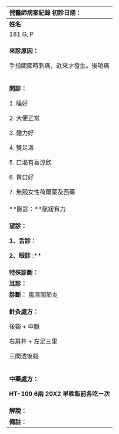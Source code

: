 ﻿|**倪醫師病案紀錄**     初診日期：|
| :- |
|**姓名**|**性別：**|**年齡及體型**|**來診日期：**|
|181 G, P|女|56歲|2008/05/27|
|<p>**來診原因：**</p><p>手指關節時刺痛，近來才發生。後項痛</p>|
|<p>**問診：** </p><p>1. 睡好</p><p>2. 大便正常</p><p>3. 體力好</p><p>4. 雙足溫</p><p>5. 口渴有喜涼飲</p><p>6. 胃口好</p><p>7. 無服女性荷爾蒙及西藥</p>|
|**脈診：**脈緩有力|
|<p>**望診：**</p><p>**1、舌診：**</p><p>**2、眼診** :** </p>|
|**特殊診斷：**|
|**耳診：**|
|**診斷：** 風濕關節炎|
|<p>**針灸處方：** </p><p>後谿 + 申脈</p><p>右肩井 + 左足三里</p><p>三間透後谿</p>|
|<p>**中藥處方：** </p><p>**HT-100    6兩  20X2 早晚飯前各吃ㄧ次**</p>|
|**解說：** |
|**備註：**|

